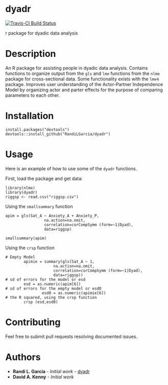 # dyadr
[![Travis-CI Build Status](https://api.travis-ci.org/abarylsky/dyadr.svg?branch=master)](https://travis-ci.org/abarylsky/dyadr)


r package for dyadic data analysis

# Description
An R package for assisting people in dyadic data analysis. Contains functions to organize output from the `gls` and `lme` functions from the `nlme` package for cross-sectional data. Some functionality exists with the `lme4` package. Improves user understanding of the Actor-Partner Independence Model by organizing actor and parter effects for the purpose of comparing parameters to each other. 

# Installation
```
install.packages("devtools")
devtools::install_github("RandiLGarcia/dyadr")
```

# Usage

Here is an example of how to use some of the `dyadr` functions.

First, load the package and get data:
```
library(nlme)
library(dyadr)
riggsp <- read.csv("riggsp.csv") 
```
Using the `smallsummary` function
```
apim = gls(Sat_A ~ Anxiety_A + Anxiety_P, 
                 na.action=na.omit, 
                 correlation=corCompSymm (form=~1|Dyad),
                 data=riggsp)

smallsummary(apim)
```
Using the `crsp` function
```
# Empty Model
        apimie = summary(gls(Sat_A ~ 1, 
                     na.action=na.omit, 
                     correlation=corCompSymm (form=~1|Dyad),
                     data=riggsp))
# sd of errors for the model or esd
        esd = as.numeric(apim[6])
# sd of errors for the empty model or esd0
                esd0 = as.numeric(apimie[6])
# the R squared, using the crsp function                
        crsp (esd,esd0)
```

# Contributing
Feel free to submit pull requests resolving documented issues. 

# Authors
* **Randi L. Garcia** - *Initial work* - [dyadr](https://github.com/RandiLGarcia/dyadr)
* **David A. Kenny** - *Initial work* 